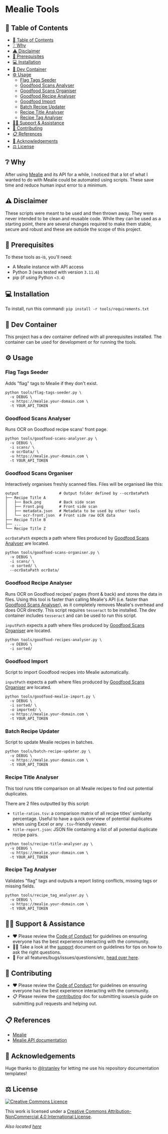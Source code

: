 # Mealie Tools

## 🔗 Table of Contents

* [🔗 Table of Contents](#%F0%9F%94%97-table-of-contents)
* [❔ Why](#%E2%9D%94-why)
* [⚠️ Disclaimer](#%E2%9A%A0%EF%B8%8F-disclaimer)
* [🧾 Prerequisites](#%F0%9F%A7%BE-prerequisites)
* [💻 Installation](#%F0%9F%92%BB-installation)
* [🐳 Dev Container](#%F0%9F%90%B3-dev-container)
* [⚙️ Usage](#%E2%9A%99%EF%B8%8F-usage)
  * [Flag Tags Seeder](#flag-tags-seeder)
  * [Goodfood Scans Analyser](#goodfood-scans-analyser)
  * [Goodfood Scans Organiser](#goodfood-scans-organiser)
  * [Goodfood Recipe Analyser](#goodfood-recipe-analyser)
  * [Goodfood Import](#goodfood-import)
  * [Batch Recipe Updater](#batch-recipe-updater)
  * [Recipe Title Analyser](#recipe-title-analyser)
  * [Recipe Tag Analyser](#recipe-tag-analyser)
* [🙋‍♂️ Support \& Assistance](#%F0%9F%99%8B%E2%80%8D%E2%99%82%EF%B8%8F-support--assistance)
* [🤝 Contributing](#%F0%9F%A4%9D-contributing)
* [📋 References](#%F0%9F%93%8B-references)
* [👋 Acknowledgements](#%F0%9F%91%8B-acknowledgements)
* [⚖️ License](#%E2%9A%96%EF%B8%8F-license)

## ❔ Why

After using [Mealie](https://github.com/mealie-recipes/mealie) and its API for a
while, I noticed that a lot of what I wanted to do with Mealie could be
automated using scripts. These save time and reduce human input error to a
minimum.

## ⚠️ Disclaimer

These scripts were meant to be used and then thrown away. They were never
intended to be clean and reusable code. While they can be used as a starting
point, there are several changes required to make them stable, secure and robust
and these are outside the scope of this project.

## 🧾 Prerequisites

To these tools as-is, you'll need:

* A Mealie instance with API access
* Python 3 (was tested with version `3.11.6`)
* pip (if using Python `<3.4`)

## 💻 Installation

To install, run this command: `pip install -r tools/requirements.txt`

## 🐳 Dev Container

This project has a dev container defined with all prerequisites installed. The
container can be used for development or for running the tools.

## ⚙️ Usage

### Flag Tags Seeder

Adds "flag" tags to Mealie if they don't exist.

``` shell
python tools/flag-tags-seeder.py \
  -v DEBUG \
  -u https://mealie.your-domain.com \
  -t YOUR_API_TOKEN
```

### Goodfood Scans Analyser

Runs OCR on Goodfood recipe scans' front page.

``` shell
python tools/goodfood-scans-analyser.py \
  -v DEBUG \
  -i scans/ \
  -o ocrData/ \
  -u https://mealie.your-domain.com \
  -t YOUR_API_TOKEN
```

### Goodfood Scans Organiser

Interactively organises freshly scanned files. Files will be organised like this:

``` text
output                  # Output folder defined by --ocrDataPath
├── Recipe Title A
│   ├── Back.png        # Back side scan
│   ├── Front.png       # Front side scan
│   ├── metadata.json   # Metadata to be used by other tools
│   └── ocr-front.json  # Front side raw OCR data
├── Recipe Title B
├── ...
└── Recipe Title Z
```

`ocrDataPath` expects a path where files produced by [Goodfood Scans
Analyser](#goodfood-scans-analyser) are located.

``` shell
python tools/goodfood-scans-organiser.py \
  -v DEBUG \
  -i scans/ \
  -o sorted/ \
  --ocrDataPath ocrData/
```

### Goodfood Recipe Analyser

Runs OCR on Goodfood recipes' pages (front & back) and stores the data in files.
Using this tool is faster than calling Mealie's API (i.e. faster than [Goodfood
Scans Analyser](#goodfood-scans-analyser)), as it completely removes Mealie's
overhead and does OCR directly. This script requires `tesseract` to be
installed. The dev container includes `tesseract` and can be used to run this
script.

`inputPath` expects a path where files produced by [Goodfood Scans
Organiser](#goodfood-scans-organiser) are located.

``` shell
python tools/goodfood-recipes-analyser.py \
  -v DEBUG \
  -i sorted/
```

### Goodfood Import

Script to import Goodfood recipes into Mealie automatically.

`inputPath` expects a path where files produced by [Goodfood Scans
Organiser](#goodfood-scans-organiser) are located.

``` shell
python tools/goodfood-mealie-import.py \
  -v DEBUG \
  -i sorted/ \
  -o imported/ \
  -u https://mealie.your-domain.com \
  -t YOUR_API_TOKEN
```

### Batch Recipe Updater

Script to update Mealie recipes in batches.

``` shell
python tools/batch-recipe-updater.py \
  -v DEBUG \
  -u https://mealie.your-domain.com \
  -t YOUR_API_TOKEN
```

### Recipe Title Analyser

This tool runs title comparison on all Mealie recipes to find out potential
duplicates.

There are 2 files outputted by this script:
  * `title-ratios.tsv`: a comparison matrix of all recipe titles' similarity
    percentage. Useful to have a quick overview of potential duplicates when
    using Excel or any `.tsv`-friendly viewer.
  * `title-report.json`: JSON file containing a list of all potential duplicate
    recipe pairs.

``` shell
python tools/recipe-title-analyser.py \
  -v DEBUG \
  -u https://mealie.your-domain.com \
  -t YOUR_API_TOKEN
```

### Recipe Tag Analyser

Validates "flag" tags and outputs a report listing conflicts, missing tags or
missing fields.

``` shell
python tools/recipe_tag_analyser.py \
  -v DEBUG \
  -u https://mealie.your-domain.com \
  -t YOUR_API_TOKEN
```

## 🙋‍♂️ Support & Assistance

* ❤️ Please review the [Code of Conduct](.github/CODE_OF_CONDUCT.md) for
     guidelines on ensuring everyone has the best experience interacting with
     the community.
* 🙋‍♂️ Take a look at the [support](.github/SUPPORT.md) document
     on guidelines for tips on how to ask the right questions.
* 🐞 For all features/bugs/issues/questions/etc, [head over
  here](https://github.com/Bibz87/mealie-tools/issues/new/choose).

## 🤝 Contributing

* ❤️ Please review the [Code of Conduct](.github/CODE_OF_CONDUCT.md) for
     guidelines on ensuring everyone has the best experience interacting with
    the community.
* 📋 Please review the [contributing](.github/CONTRIBUTING.md) doc for
     submitting issues/a guide on submitting pull requests and helping out.

## 📋 References

* [Mealie](https://github.com/mealie-recipes/mealie)
* [Mealie API documentation](https://nightly.mealie.io/documentation/getting-started/api-usage/)

## 👋 Acknowledgements

Huge thanks to [@lrstanley](https://github.com/lrstanley) for letting me use his repository documentation
templates!

## ⚖️ License

[![Creative Commons
Licence](https://i.creativecommons.org/l/by-nc/4.0/88x31.png)](http://creativecommons.org/licenses/by-nc/4.0/)

This work is licensed under a [Creative Commons Attribution-NonCommercial 4.0
International License](http://creativecommons.org/licenses/by-nc/4.0/).

_Also located [here](LICENSE)_
